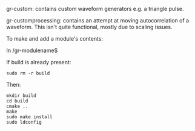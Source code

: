 gr-custom: contains custom waveform generators e.g. a triangle pulse.

gr-customprocessing: contains an attempt at moving autocorrelation of a waveform.  This isn't quite functional, mostly due to scaling issues.

To make and add a module's contents:

In /gr-modulename$ 

If build is already present:
```
sudo rm -r build
```

Then:
```
mkdir build
cd build
cmake ..
make
sudo make install
sudo ldconfig
```
